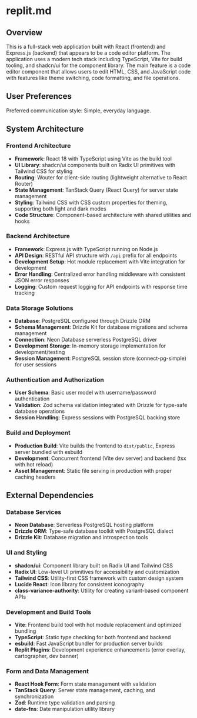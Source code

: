 # replit.md

## Overview

This is a full-stack web application built with React (frontend) and Express.js (backend) that appears to be a code editor platform. The application uses a modern tech stack including TypeScript, Vite for build tooling, and shadcn/ui for the component library. The main feature is a code editor component that allows users to edit HTML, CSS, and JavaScript code with features like theme switching, code formatting, and file operations.

## User Preferences

Preferred communication style: Simple, everyday language.

## System Architecture

### Frontend Architecture
- **Framework**: React 18 with TypeScript using Vite as the build tool
- **UI Library**: shadcn/ui components built on Radix UI primitives with Tailwind CSS for styling
- **Routing**: Wouter for client-side routing (lightweight alternative to React Router)
- **State Management**: TanStack Query (React Query) for server state management
- **Styling**: Tailwind CSS with CSS custom properties for theming, supporting both light and dark modes
- **Code Structure**: Component-based architecture with shared utilities and hooks

### Backend Architecture  
- **Framework**: Express.js with TypeScript running on Node.js
- **API Design**: RESTful API structure with `/api` prefix for all endpoints
- **Development Setup**: Hot module replacement with Vite integration for development
- **Error Handling**: Centralized error handling middleware with consistent JSON error responses
- **Logging**: Custom request logging for API endpoints with response time tracking

### Data Storage Solutions
- **Database**: PostgreSQL configured through Drizzle ORM
- **Schema Management**: Drizzle Kit for database migrations and schema management
- **Connection**: Neon Database serverless PostgreSQL driver
- **Development Storage**: In-memory storage implementation for development/testing
- **Session Management**: PostgreSQL session store (connect-pg-simple) for user sessions

### Authentication and Authorization
- **User Schema**: Basic user model with username/password authentication
- **Validation**: Zod schema validation integrated with Drizzle for type-safe database operations
- **Session Handling**: Express sessions with PostgreSQL backing store

### Build and Deployment
- **Production Build**: Vite builds the frontend to `dist/public`, Express server bundled with esbuild
- **Development**: Concurrent frontend (Vite dev server) and backend (tsx with hot reload)
- **Asset Management**: Static file serving in production with proper caching headers

## External Dependencies

### Database Services
- **Neon Database**: Serverless PostgreSQL hosting platform
- **Drizzle ORM**: Type-safe database toolkit with PostgreSQL dialect
- **Drizzle Kit**: Database migration and introspection tools

### UI and Styling
- **shadcn/ui**: Component library built on Radix UI and Tailwind CSS
- **Radix UI**: Low-level UI primitives for accessibility and customization
- **Tailwind CSS**: Utility-first CSS framework with custom design system
- **Lucide React**: Icon library for consistent iconography
- **class-variance-authority**: Utility for creating variant-based component APIs

### Development and Build Tools
- **Vite**: Frontend build tool with hot module replacement and optimized bundling
- **TypeScript**: Static type checking for both frontend and backend
- **esbuild**: Fast JavaScript bundler for production server builds
- **Replit Plugins**: Development experience enhancements (error overlay, cartographer, dev banner)

### Form and Data Management
- **React Hook Form**: Form state management with validation
- **TanStack Query**: Server state management, caching, and synchronization
- **Zod**: Runtime type validation and parsing
- **date-fns**: Date manipulation utility library